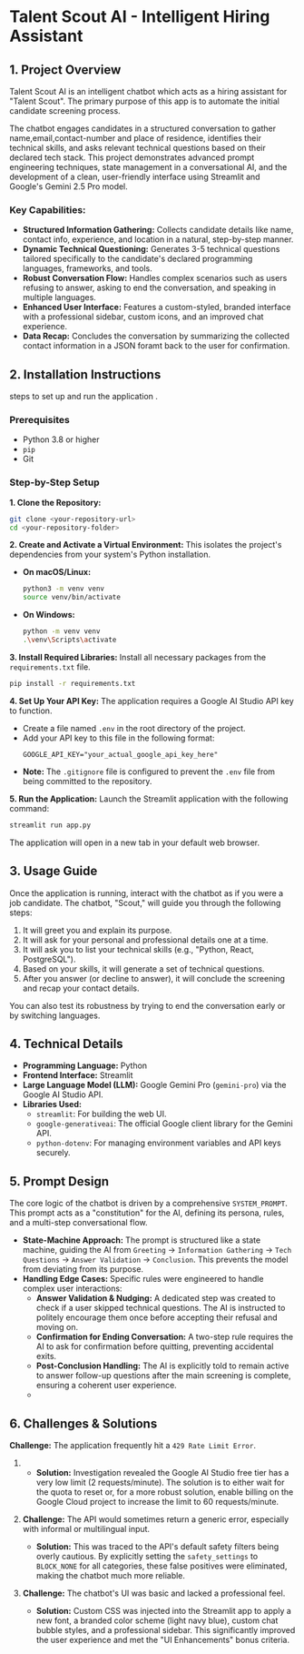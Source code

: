 # Talent Scout AI - Intelligent Hiring Assistant

## 1. Project Overview

Talent Scout AI is an intelligent chatbot which acts as a hiring assistant for "Talent Scout". The primary purpose of this app is to automate the initial candidate screening process.

The chatbot engages candidates in a structured conversation to gather name,email,contact-number and place of residence, identifies their technical skills, and asks relevant technical questions based on their declared tech stack. This project demonstrates advanced prompt engineering techniques, state management in a conversational AI, and the development of a clean, user-friendly interface using Streamlit and Google's Gemini 2.5 Pro model.

### Key Capabilities:
-   **Structured Information Gathering:** Collects candidate details like name, contact info, experience, and location in a natural, step-by-step manner.
-   **Dynamic Technical Questioning:** Generates 3-5 technical questions tailored specifically to the candidate's declared programming languages, frameworks, and tools.
-   **Robust Conversation Flow:** Handles complex scenarios such as users refusing to answer, asking to end the conversation, and speaking in multiple languages.
-   **Enhanced User Interface:** Features a custom-styled, branded interface with a professional sidebar, custom icons, and an improved chat experience.
-   **Data Recap:** Concludes the conversation by summarizing the collected contact information in a JSON foramt back to the user for confirmation.

## 2. Installation Instructions

steps to set up and run the application .

### Prerequisites
-   Python 3.8 or higher
-   `pip` 
-   Git

### Step-by-Step Setup

**1. Clone the Repository:**
```bash
git clone <your-repository-url>
cd <your-repository-folder>
```

**2. Create and Activate a Virtual Environment:**
This isolates the project's dependencies from your system's Python installation.
-   **On macOS/Linux:**
    ```bash
    python3 -m venv venv
    source venv/bin/activate
    ```
-   **On Windows:**
    ```bash
    python -m venv venv
    .\venv\Scripts\activate
    ```

**3. Install Required Libraries:**
Install all necessary packages from the `requirements.txt` file.
```bash
pip install -r requirements.txt
```

**4. Set Up Your API Key:**
The application requires a Google AI Studio API key to function.
-   Create a file named `.env` in the root directory of the project.
-   Add your API key to this file in the following format:
    ```env
    GOOGLE_API_KEY="your_actual_google_api_key_here"
    ```
-   **Note:** The `.gitignore` file is configured to prevent the `.env` file from being committed to the repository.

**5. Run the Application:**
Launch the Streamlit application with the following command:
```bash
streamlit run app.py
```
The application will open in a new tab in your default web browser.

## 3. Usage Guide

Once the application is running, interact with the chatbot as if you were a job candidate. The chatbot, "Scout," will guide you through the following steps:
1.  It will greet you and explain its purpose.
2.  It will ask for your personal and professional details one at a time.
3.  It will ask you to list your technical skills (e.g., "Python, React, PostgreSQL").
4.  Based on your skills, it will generate a set of technical questions.
5.  After you answer (or decline to answer), it will conclude the screening and recap your contact details.

You can also test its robustness by trying to end the conversation early or by switching languages.

## 4. Technical Details

-   **Programming Language:** Python
-   **Frontend Interface:** Streamlit
-   **Large Language Model (LLM):** Google Gemini Pro (`gemini-pro`) via the Google AI Studio API.
-   **Libraries Used:**
    -   `streamlit`: For building the web UI.
    -   `google-generativeai`: The official Google client library for the Gemini API.
    -   `python-dotenv`: For managing environment variables and API keys securely.

## 5. Prompt Design

The core logic of the chatbot is driven by a comprehensive `SYSTEM_PROMPT`. This prompt acts as a "constitution" for the AI, defining its persona, rules, and a multi-step conversational flow.

-   **State-Machine Approach:** The prompt is structured like a state machine, guiding the AI from `Greeting` -> `Information Gathering` -> `Tech Questions` -> `Answer Validation` -> `Conclusion`. This prevents the model from deviating from its purpose.
-   **Handling Edge Cases:** Specific rules were engineered to handle complex user interactions:
    -   **Answer Validation & Nudging:** A dedicated step was created to check if a user skipped technical questions. The AI is instructed to politely encourage them once before accepting their refusal and moving on.
    -   **Confirmation for Ending Conversation:** A two-step rule requires the AI to ask for confirmation before quitting, preventing accidental exits.
    -   **Post-Conclusion Handling:** The AI is explicitly told to remain active to answer follow-up questions after the main screening is complete, ensuring a coherent user experience.
    -   
## 6. Challenges & Solutions

 **Challenge:** The application frequently hit a `429 Rate Limit Error`.
1.    *   **Solution:** Investigation revealed the Google AI Studio free tier has a very low limit (2 requests/minute). The solution is to either wait for the quota to reset or, for a more robust solution, enable billing on the Google Cloud project to increase the limit to 60 requests/minute.

2.  **Challenge:** The API would sometimes return a generic error, especially with informal or multilingual input.
    *   **Solution:** This was traced to the API's default safety filters being overly cautious. By explicitly setting the `safety_settings` to `BLOCK_NONE` for all categories, these false positives were eliminated, making the chatbot much more reliable.

3.  **Challenge:** The chatbot's UI was basic and lacked a professional feel.
    *   **Solution:** Custom CSS was injected into the Streamlit app to apply a new font, a branded color scheme (light navy blue), custom chat bubble styles, and a professional sidebar. This significantly improved the user experience and met the "UI Enhancements" bonus criteria.
